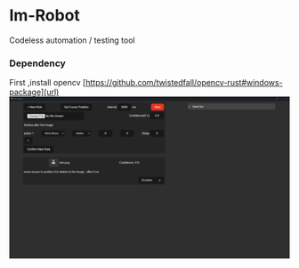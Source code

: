 # Im-Robot
Codeless automation / testing tool 
### Dependency
First ,install opencv [https://github.com/twistedfall/opencv-rust#windows-package](url)
<img src="https://raw.githubusercontent.com/44vogan/Im-Robot/main/screenshot.png" alt="Screen shot"><br/>
